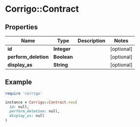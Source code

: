 # Corrigo::Contract

## Properties

| Name | Type | Description | Notes |
| ---- | ---- | ----------- | ----- |
| **id** | **Integer** |  | [optional] |
| **perform_deletion** | **Boolean** |  | [optional] |
| **display_as** | **String** |  | [optional] |

## Example

```ruby
require 'corrigo'

instance = Corrigo::Contract.new(
  id: null,
  perform_deletion: null,
  display_as: null
)
```

